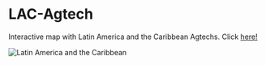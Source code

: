 # LAC-Agtech

Interactive map with Latin America and the Caribbean Agtechs. Click [here!](https://andresjss.github.io/LAC-Agtech/)

![Latin America and the Caribbean](LAC-Agtech/files/mapLAC.jpg)
